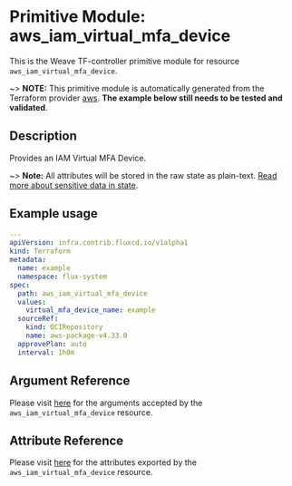 
# Primitive Module: aws_iam_virtual_mfa_device

This is the Weave TF-controller primitive module for resource `aws_iam_virtual_mfa_device`.

~> **NOTE:** This primitive module is automatically generated from the Terraform provider [aws](https://registry.terraform.io/providers/hashicorp/aws/latest/docs/resources/aws_iam_virtual_mfa_device). **The example below still needs to be tested and validated**.

## Description

Provides an IAM Virtual MFA Device.

~> **Note:** All attributes will be stored in the raw state as plain-text.
[Read more about sensitive data in state](https://www.terraform.io/docs/state/sensitive-data.html).

## Example usage

```yaml
---
apiVersion: infra.contrib.fluxcd.io/v1alpha1
kind: Terraform
metadata:
  name: example
  namespace: flux-system
spec:
  path: aws_iam_virtual_mfa_device
  values:
    virtual_mfa_device_name: example
  sourceRef:
    kind: OCIRepository
    name: aws-package-v4.33.0
  approvePlan: auto
  interval: 1h0m
```

## Argument Reference

Please visit [here](https://registry.terraform.io/providers/hashicorp/aws/4.33.0/docs/resources/iam_policy#argument-reference) for the arguments accepted by the `aws_iam_virtual_mfa_device` resource.

## Attribute Reference

Please visit [here](https://registry.terraform.io/providers/hashicorp/aws/4.33.0/docs/resources/iam_policy#attributes-reference) for the attributes exported by the `aws_iam_virtual_mfa_device` resource.
